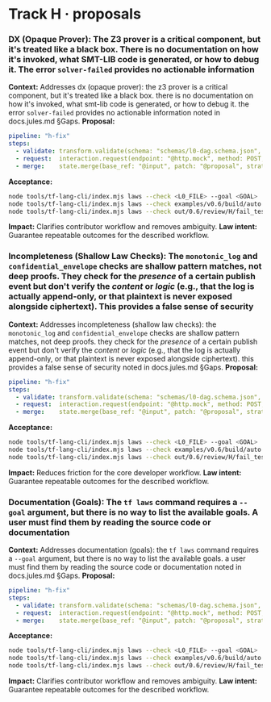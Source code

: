 # Track H · proposals

### DX (Opaque Prover): The Z3 prover is a critical component, but it's treated like a black box. There is no documentation on how it's invoked, what SMT-LIB code is generated, or how to debug it. The error `solver-failed` provides no actionable information
**Context:** Addresses dx (opaque prover): the z3 prover is a critical component, but it's treated like a black box. there is no documentation on how it's invoked, what smt-lib code is generated, or how to debug it. the error `solver-failed` provides no actionable information noted in docs.jules.md §Gaps.
**Proposal:**
```yaml
pipeline: "h-fix"
steps:
  - validate: transform.validate(schema: "schemas/l0-dag.schema.json", input: "@input")
  - request:  interaction.request(endpoint: "@http.mock", method: POST, body: { trace: "@trace" })
  - merge:    state.merge(base_ref: "@input", patch: "@proposal", strategy: "jsonpatch")
```
**Acceptance:**
```bash
node tools/tf-lang-cli/index.mjs laws --check <L0_FILE> --goal <GOAL>
node tools/tf-lang-cli/index.mjs laws --check examples/v0.6/build/auto.fnol.fasttrack.v1.l0.json --goal branch-exclusive
node tools/tf-lang-cli/index.mjs laws --check out/0.6/review/H/fail_test/fail.l0.json --goal branch-exclusive
```
**Impact:** Clarifies contributor workflow and removes ambiguity.
**Law intent:** Guarantee repeatable outcomes for the described workflow.

### Incompleteness (Shallow Law Checks): The `monotonic_log` and `confidential_envelope` checks are shallow pattern matches, not deep proofs. They check for the *presence* of a certain publish event but don't verify the *content* or *logic* (e.g., that the log is actually append-only, or that plaintext is never exposed alongside ciphertext). This provides a false sense of security
**Context:** Addresses incompleteness (shallow law checks): the `monotonic_log` and `confidential_envelope` checks are shallow pattern matches, not deep proofs. they check for the *presence* of a certain publish event but don't verify the *content* or *logic* (e.g., that the log is actually append-only, or that plaintext is never exposed alongside ciphertext). this provides a false sense of security noted in docs.jules.md §Gaps.
**Proposal:**
```yaml
pipeline: "h-fix"
steps:
  - validate: transform.validate(schema: "schemas/l0-dag.schema.json", input: "@input")
  - request:  interaction.request(endpoint: "@http.mock", method: POST, body: { trace: "@trace" })
  - merge:    state.merge(base_ref: "@input", patch: "@proposal", strategy: "jsonpatch")
```
**Acceptance:**
```bash
node tools/tf-lang-cli/index.mjs laws --check <L0_FILE> --goal <GOAL>
node tools/tf-lang-cli/index.mjs laws --check examples/v0.6/build/auto.fnol.fasttrack.v1.l0.json --goal branch-exclusive
node tools/tf-lang-cli/index.mjs laws --check out/0.6/review/H/fail_test/fail.l0.json --goal branch-exclusive
```
**Impact:** Reduces friction for the core developer workflow.
**Law intent:** Guarantee repeatable outcomes for the described workflow.

### Documentation (Goals): The `tf laws` command requires a `--goal` argument, but there is no way to list the available goals. A user must find them by reading the source code or documentation
**Context:** Addresses documentation (goals): the `tf laws` command requires a `--goal` argument, but there is no way to list the available goals. a user must find them by reading the source code or documentation noted in docs.jules.md §Gaps.
**Proposal:**
```yaml
pipeline: "h-fix"
steps:
  - validate: transform.validate(schema: "schemas/l0-dag.schema.json", input: "@input")
  - request:  interaction.request(endpoint: "@http.mock", method: POST, body: { trace: "@trace" })
  - merge:    state.merge(base_ref: "@input", patch: "@proposal", strategy: "jsonpatch")
```
**Acceptance:**
```bash
node tools/tf-lang-cli/index.mjs laws --check <L0_FILE> --goal <GOAL>
node tools/tf-lang-cli/index.mjs laws --check examples/v0.6/build/auto.fnol.fasttrack.v1.l0.json --goal branch-exclusive
node tools/tf-lang-cli/index.mjs laws --check out/0.6/review/H/fail_test/fail.l0.json --goal branch-exclusive
```
**Impact:** Clarifies contributor workflow and removes ambiguity.
**Law intent:** Guarantee repeatable outcomes for the described workflow.
